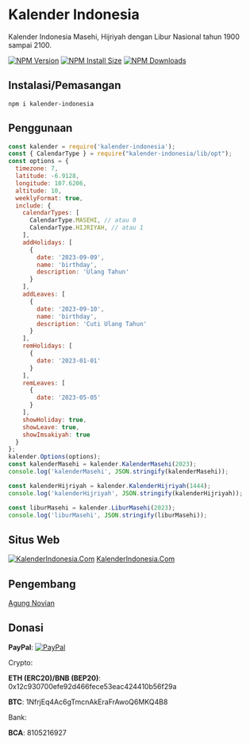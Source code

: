 # Kalender Indonesia

Kalender Indonesia Masehi, Hijriyah dengan Libur Nasional tahun 1900 sampai 2100.

[![NPM Version][npm-version-image]][npm-url]
[![NPM Install Size][npm-install-size-image]][npm-install-size-url]
[![NPM Downloads][npm-downloads-image]][npm-downloads-url]

## Instalasi/Pemasangan
`
npm i kalender-indonesia
`

## Penggunaan
```javascript
const kalender = require('kalender-indonesia');
const { CalendarType } = require("kalender-indonesia/lib/opt");
const options = {
  timezone: 7,
  latitude: -6.9128,
  longitude: 107.6206,
  altitude: 10,
  weeklyFormat: true,
  include: {
    calendarTypes: [
      CalendarType.MASEHI, // atau 0
      CalendarType.HIJRIYAH, // atau 1
    ],
    addHolidays: [
      {
        date: '2023-09-09',
        name: 'birthday',
        description: 'Ulang Tahun'
      }
    ],
    addLeaves: [
      {
        date: '2023-09-10',
        name: 'birthday',
        description: 'Cuti Ulang Tahun'
      }
    ],
    remHolidays: [
      {
        date: '2023-01-01'
      }
    ],
    remLeaves: [
      {
        date: '2023-05-05'
      }
    ],
    showHoliday: true,
    showLeave: true,
    showImsakiyah: true
  }
};
kalender.Options(options);
const kalenderMasehi = kalender.KalenderMasehi(2023);
console.log('kalenderMasehi', JSON.stringify(kalenderMasehi));

const kalenderHijriyah = kalender.KalenderHijriyah(1444);
console.log('kalenderHijriyah', JSON.stringify(kalenderHijriyah));

const liburMasehi = kalender.LiburMasehi(2023);
console.log('liburMasehi', JSON.stringify(liburMasehi));

```
## Situs Web
[![KalenderIndonesia.Com][kalender-indonesia-banner]][kalender-indonesia-url]
[KalenderIndonesia.Com]([kalender-indonesia-url])

## Pengembang
[Agung Novian](mailto:pujanggabageur@gmail.com)

## Donasi
**PayPal**: [![PayPal](https://img.shields.io/badge/Donate-PayPal-green.svg)](https://paypal.me/novian)

Crypto:

**ETH (ERC20)/BNB (BEP20)**: 0x12c930700efe92d466fece53eac424410b56f29a

**BTC**: 1NfrjEq4Ac6gTmcnAkEraFrAwoQ6MKQ4B8

Bank:

**BCA**: 8105216927



[npm-install-size-image]: https://badgen.net/packagephobia/install/kalender-indonesia
[npm-install-size-url]: https://packagephobia.com/result?p=kalender-indonesia
[npm-url]: https://npmjs.org/package/kalender-indonesia
[npm-version-image]: https://badgen.net/npm/v/kalender-indonesia
[npm-downloads-image]: https://badgen.net/npm/dm/kalender-indonesia
[npm-downloads-url]: https://npmcharts.com/compare/kalender-indonesia?minimal=true
[kalender-indonesia-banner]: https://kalenderindonesia.com/image/big-banner/year/month.png
[kalender-indonesia-url]: https://kalenderindonesia.com
